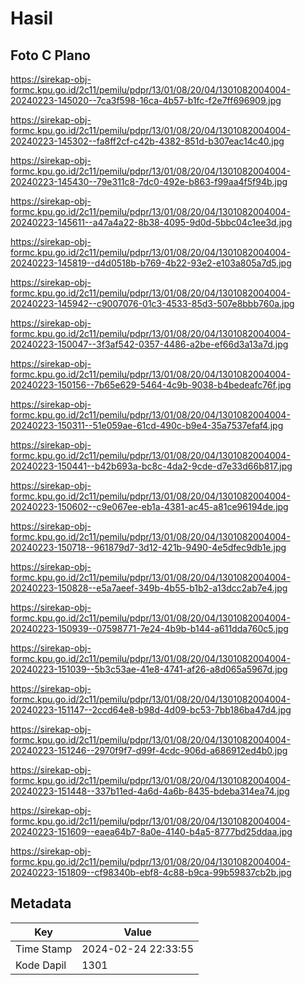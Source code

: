 # Hasil

## Foto C Plano

https://sirekap-obj-formc.kpu.go.id/2c11/pemilu/pdpr/13/01/08/20/04/1301082004004-20240223-145020--7ca3f598-16ca-4b57-b1fc-f2e7ff696909.jpg

https://sirekap-obj-formc.kpu.go.id/2c11/pemilu/pdpr/13/01/08/20/04/1301082004004-20240223-145302--fa8ff2cf-c42b-4382-851d-b307eac14c40.jpg

https://sirekap-obj-formc.kpu.go.id/2c11/pemilu/pdpr/13/01/08/20/04/1301082004004-20240223-145430--79e311c8-7dc0-492e-b863-f99aa4f5f94b.jpg

https://sirekap-obj-formc.kpu.go.id/2c11/pemilu/pdpr/13/01/08/20/04/1301082004004-20240223-145611--a47a4a22-8b38-4095-9d0d-5bbc04c1ee3d.jpg

https://sirekap-obj-formc.kpu.go.id/2c11/pemilu/pdpr/13/01/08/20/04/1301082004004-20240223-145819--d4d0518b-b769-4b22-93e2-e103a805a7d5.jpg

https://sirekap-obj-formc.kpu.go.id/2c11/pemilu/pdpr/13/01/08/20/04/1301082004004-20240223-145942--c9007076-01c3-4533-85d3-507e8bbb760a.jpg

https://sirekap-obj-formc.kpu.go.id/2c11/pemilu/pdpr/13/01/08/20/04/1301082004004-20240223-150047--3f3af542-0357-4486-a2be-ef66d3a13a7d.jpg

https://sirekap-obj-formc.kpu.go.id/2c11/pemilu/pdpr/13/01/08/20/04/1301082004004-20240223-150156--7b65e629-5464-4c9b-9038-b4bedeafc76f.jpg

https://sirekap-obj-formc.kpu.go.id/2c11/pemilu/pdpr/13/01/08/20/04/1301082004004-20240223-150311--51e059ae-61cd-490c-b9e4-35a7537efaf4.jpg

https://sirekap-obj-formc.kpu.go.id/2c11/pemilu/pdpr/13/01/08/20/04/1301082004004-20240223-150441--b42b693a-bc8c-4da2-9cde-d7e33d66b817.jpg

https://sirekap-obj-formc.kpu.go.id/2c11/pemilu/pdpr/13/01/08/20/04/1301082004004-20240223-150602--c9e067ee-eb1a-4381-ac45-a81ce96194de.jpg

https://sirekap-obj-formc.kpu.go.id/2c11/pemilu/pdpr/13/01/08/20/04/1301082004004-20240223-150718--961879d7-3d12-421b-9490-4e5dfec9db1e.jpg

https://sirekap-obj-formc.kpu.go.id/2c11/pemilu/pdpr/13/01/08/20/04/1301082004004-20240223-150828--e5a7aeef-349b-4b55-b1b2-a13dcc2ab7e4.jpg

https://sirekap-obj-formc.kpu.go.id/2c11/pemilu/pdpr/13/01/08/20/04/1301082004004-20240223-150939--07598771-7e24-4b9b-b144-a611dda760c5.jpg

https://sirekap-obj-formc.kpu.go.id/2c11/pemilu/pdpr/13/01/08/20/04/1301082004004-20240223-151039--5b3c53ae-41e8-4741-af26-a8d065a5967d.jpg

https://sirekap-obj-formc.kpu.go.id/2c11/pemilu/pdpr/13/01/08/20/04/1301082004004-20240223-151147--2ccd64e8-b98d-4d09-bc53-7bb186ba47d4.jpg

https://sirekap-obj-formc.kpu.go.id/2c11/pemilu/pdpr/13/01/08/20/04/1301082004004-20240223-151246--2970f9f7-d99f-4cdc-906d-a686912ed4b0.jpg

https://sirekap-obj-formc.kpu.go.id/2c11/pemilu/pdpr/13/01/08/20/04/1301082004004-20240223-151448--337b11ed-4a6d-4a6b-8435-bdeba314ea74.jpg

https://sirekap-obj-formc.kpu.go.id/2c11/pemilu/pdpr/13/01/08/20/04/1301082004004-20240223-151609--eaea64b7-8a0e-4140-b4a5-8777bd25ddaa.jpg

https://sirekap-obj-formc.kpu.go.id/2c11/pemilu/pdpr/13/01/08/20/04/1301082004004-20240223-151809--cf98340b-ebf8-4c88-b9ca-99b59837cb2b.jpg


## Metadata

| Key        | Value               |
| ---------- | ------------------- |
| Time Stamp | 2024-02-24 22:33:55 |
| Kode Dapil | 1301                |




